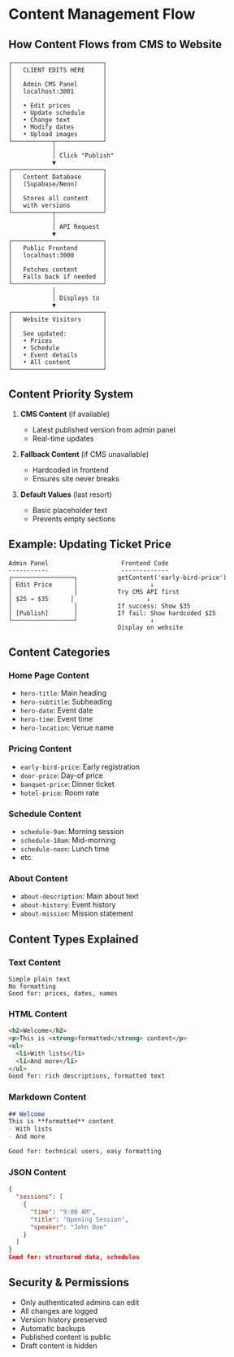 # Content Management Flow

## How Content Flows from CMS to Website

```
┌─────────────────────────┐
│   CLIENT EDITS HERE     │
│                         │
│   Admin CMS Panel       │
│   localhost:3001        │
│                         │
│   • Edit prices         │
│   • Update schedule     │
│   • Change text         │
│   • Modify dates        │
│   • Upload images       │
└───────────┬─────────────┘
            │
            │ Click "Publish"
            ▼
┌─────────────────────────┐
│   Content Database      │
│   (Supabase/Neon)       │
│                         │
│   Stores all content    │
│   with versions         │
└───────────┬─────────────┘
            │
            │ API Request
            ▼
┌─────────────────────────┐
│   Public Frontend       │
│   localhost:3000        │
│                         │
│   Fetches content       │
│   Falls back if needed  │
└─────────────────────────┘
            │
            │ Displays to
            ▼
┌─────────────────────────┐
│   Website Visitors      │
│                         │
│   See updated:          │
│   • Prices              │
│   • Schedule            │
│   • Event details       │
│   • All content         │
└─────────────────────────┘
```

## Content Priority System

1. **CMS Content** (if available)
   - Latest published version from admin panel
   - Real-time updates

2. **Fallback Content** (if CMS unavailable)
   - Hardcoded in frontend
   - Ensures site never breaks

3. **Default Values** (last resort)
   - Basic placeholder text
   - Prevents empty sections

## Example: Updating Ticket Price

```
Admin Panel                    Frontend Code
-----------                    -------------
┌─────────────────┐           getContent('early-bird-price')
│ Edit Price      │                    ↓
│                 │           Try CMS API first
│ $25 → $35      │                    ↓
│                 │           If success: Show $35
│ [Publish]       │           If fail: Show hardcoded $25
└─────────────────┘                    ↓
                              Display on website
```

## Content Categories

### Home Page Content
- `hero-title`: Main heading
- `hero-subtitle`: Subheading
- `hero-date`: Event date
- `hero-time`: Event time
- `hero-location`: Venue name

### Pricing Content
- `early-bird-price`: Early registration
- `door-price`: Day-of price
- `banquet-price`: Dinner ticket
- `hotel-price`: Room rate

### Schedule Content
- `schedule-9am`: Morning session
- `schedule-10am`: Mid-morning
- `schedule-noon`: Lunch time
- etc.

### About Content
- `about-description`: Main about text
- `about-history`: Event history
- `about-mission`: Mission statement

## Content Types Explained

### Text Content
```
Simple plain text
No formatting
Good for: prices, dates, names
```

### HTML Content
```html
<h2>Welcome</h2>
<p>This is <strong>formatted</strong> content</p>
<ul>
  <li>With lists</li>
  <li>And more</li>
</ul>
Good for: rich descriptions, formatted text
```

### Markdown Content
```markdown
## Welcome
This is **formatted** content
- With lists
- And more

Good for: technical users, easy formatting
```

### JSON Content
```json
{
  "sessions": [
    {
      "time": "9:00 AM",
      "title": "Opening Session",
      "speaker": "John Doe"
    }
  ]
}
Good for: structured data, schedules
```

## Security & Permissions

- Only authenticated admins can edit
- All changes are logged
- Version history preserved
- Automatic backups
- Published content is public
- Draft content is hidden